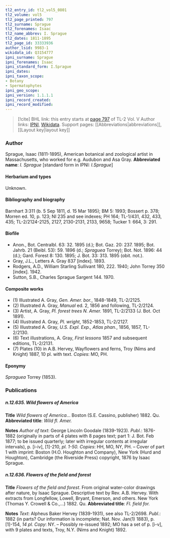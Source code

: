 ```yaml
---
tl2_entry_id: tl2_vol5_0801
tl2_volume: vol5
tl2_page_printed: 797
tl2_surname: Sprague
tl2_forenames: Isaac
tl2_name_abbrev: I. Sprague
tl2_dates: 1811-1895
tl2_page_id: 33333936
author_lsid: 9983-1
wikidata_id: Q3154777
ipni_surname: Sprague
ipni_forenames: Isaac
ipni_standard_form: I.Sprague
ipni_dates: 
ipni_taxon_scope: 
- Botany
- Spermatophytes
ipni_geo_scope: 
ipni_version: 1.1.1.1
ipni_record_created: 
ipni_record_modified:
---
```


> [!cite] BHL link: this entry starts at [page 797](https://www.biodiversitylibrary.org/page/33333936) of TL-2 Vol. V
> Author links: [IPNI](https://www.ipni.org/a/9983-1), [Wikidata](https://www.wikidata.org/wiki/Q3154777). Support pages: [[Abbreviations|abbreviations]], [[Layout key|layout key]]

### Author

Sprague, Isaac (1811-1895), American botanical and zoological artist in Massachusetts, who worked for e.g. Audubon and Asa Gray. 
**Abbreviated name**: *I. Sprague* \[standard form in IPNI: *I.Sprague*\]

#### Herbarium and types

Unknown.

#### Bibliography and biography

Barnhart 3:311 (b. 5 Sep 1811, d. 15 Mar 1895); BM 5: 1993; Bossert p. 378; Morren ed. 10, p. 123; NI 235 and see indexes; PH 164; TL-1/431, 432, 433, 435; TL-2/2124-2125, 2127, 2130-2131, 2133, 9658; Tucker 1: 664, 3: 291.

#### Biofile

- Anon., Bot. Centralbl. 63: 32. 1895 (d.); Bot. Gaz. 20: 237. 1895; Bot. Jahrb. 21 (Beibl. 53): 59. 1896 (d.; *Spraguea* Torrey); Bot. Not. 1896: 44 (d.); Gard. Forest 8: 130. 1895; J. Bot. 33: 313. 1895 (obit. not.).
- Gray, J.L., Letters A. Gray 837 \[index\]. 1893.
- Rodgers, A.D., William Starling Sullivant 180, 222. 1940; John Torrey 350 \[index\]. 1942.
- Sutton, S.B., Charles Sprague Sargent 144. 1970.

#### Composite works

- (1) Illustrated A. Gray, *Gen. Amer. bor.*, 1848-1849, TL-2/2125.
- (2) Illustrated A. Gray, *Manual* ed. 2, 1856 and following, TL-2/2124.
- (3) Artist, A. Gray, *Pl. forest trees N. Amer.* 1891, TL-2/2133 (J. Bot. Oct 1891).
- (4) Illustrated A. Gray, *Pl. wright*, 1852-1853, TL-2/2127.
- (5) Illustrated A. Gray, *U.S. Expl. Exp., Atlas phan.*, 1856, 1857, TL-2/2130.
- (6) Text illustrations, A. Gray, *First lessons* 1857 and subsequent editions, TL-2/2131.
- (7) Plates (10) in A.B. Hervey, Wayflowers and ferns, Troy (Nims and Knight) 1887, 10 pl. with text. *Copies*: MO, PH.

#### Eponymy

*Spraguea* Torrey (1853).

### Publications

##### n.12.635. Wild flowers of America

**Title**
*Wild flowers of America*... Boston (S.E. Cassino, publisher) 1882. Qu.
**Abbreviated title**: *Wild fl. Amer.*

**Notes**
*Author of text*: George Lincoln Goodale (1839-1923).
*Publ*.: 1876-1882 (originally in parts of 4 plates with 8 pages text; part 1: J. Bot. Feb 1877; to be issued quarterly; later with irregular contents at irregular intervals), p. \[i-iv\], \[1\]-210, *pl. 1-50. Copies*: HH, MO, NY, PH. – Cover of part 1 with imprint: Boston (H.O. Houghton and Company), New York (Hurd and Houghton), Cambridge (the Riverside Press) copyright, 1876 by Isaac Sprague.

##### n.12.636. Flowers of the field and forest

**Title**
*Flowers of the field and forest*. From original water-color drawings after nature, by Isaac Sprague. Descriptive text by Rev. A.B. Hervey. With extracts from Longfellow, Lowell, Bryant, Emerson, and others. New York (Thomas Y. Crowell & Co.,...) 1882. Qu.
**Abbreviated title**: *Fl. field for.*

**Notes**
*Text*: Alpheus Baker Hervey (1839-1931), see also TL-2/2698.
*Publ*.: 1882 (in parts? Our information is incomplete; Nat. Nov. Jan(1) 1883), p. \[1\]-154, *14 pl. Copy*: NY. – Possibly re-issued 1892; MO has a set of p. \[i-v\], with 9 plates and texts, Troy, N.Y. (Nims and Knight) 1892.

